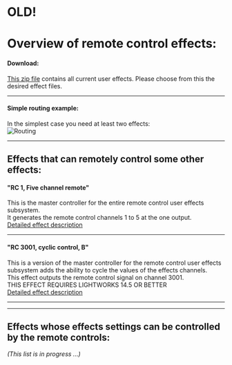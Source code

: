 # OLD!
# Overview of remote control effects:
#### Download:
[This zip file](https://github.com/fx-planet/lwks-fx-bundle/archive/master.zip) 
contains all current user effects. Please choose from this the desired effect files.  

---
#### Simple routing example:
In the simplest case you need at least two effects:  
![Routing](https://www.lwks.com/media/kunena/attachments/348533/temp08234263127.PNG)

---

## Effects that can remotely control some other effects:

#### "RC 1, Five channel remote"  
This is the master controller for the entire remote control user effects subsystem.  
It generates the remote control channels 1 to 5 at the one output.  
[Detailed effect description](Effect_descriptions/README_RC1_Remote_control.md)

---
 
#### "RC 3001, cyclic control, B"  
This is a version of the master controller for the remote control user effects subsystem 
adds the ability to cycle the values of the effects channels.  
This effect outputs the remote control signal on channel 3001.  
THIS EFFECT REQUIRES LIGHTWORKS 14.5 OR BETTER  
[Detailed effect description](Effect_descriptions/README_RC3001_Cyclic_Remote_LW14_5.md)


---
---

## Effects whose effects settings can be controlled by the remote controls:

*(This list is in progress ...)*
